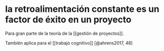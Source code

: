 # la retroalimentación constante es un factor de éxito en un proyecto
Para gran parte de la teoría de la [[gestión de proyectos]].

También aplica para el [[trabajo cognitivo]] [@ahrens2017, 48]
